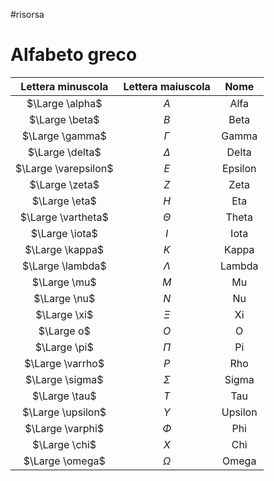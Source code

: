 #risorsa
# Alfabeto greco 
| Lettera minuscola | Lettera maiuscola | Nome 
:--------:|:---------:|:-----------------:
$\Large \alpha$ | $A$ | Alfa
$\Large \beta$ | $B$ | Beta
$\Large \gamma$|$\Gamma$|Gamma
$\Large \delta$|$\Delta$|Delta
$\Large \varepsilon$|$E$|Epsilon
$\Large \zeta$|$Z$|Zeta
$\Large \eta$|$H$|Eta
$\Large \vartheta$|$\Theta$|Theta
$\Large \iota$|$I$|Iota
$\Large \kappa$|$K$|Kappa
$\Large \lambda$|$\Lambda$|Lambda
$\Large \mu$|$M$|Mu
$\Large \nu$|$N$|Nu
$\Large \xi$|$\Xi$|Xi
$\Large o$|$O$|O
$\Large \pi$|$\Pi$|Pi
$\Large \varrho$|$P$|Rho
$\Large \sigma$|$\Sigma$|Sigma
$\Large \tau$|$T$|Tau
$\Large \upsilon$|$\Upsilon$|Upsilon
$\Large \varphi$|$\Phi$|Phi
$\Large \chi$|$X$|Chi
$\Large \omega$|$\Omega$|Omega
